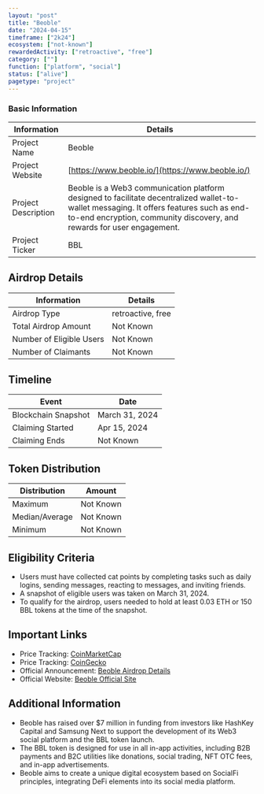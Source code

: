 ```yaml
---
layout: "post"
title: "Beoble"
date: "2024-04-15"
timeframe: ["2k24"]
ecosystem: ["not-known"]
rewardedActivity: ["retroactive", "free"]
category: [""]
function: ["platform", "social"]
status: ["alive"]
pagetype: "project"
---
```


### Basic Information

| Information         | Details                                                                                                                                                                                                          |
| ------------------- | ---------------------------------------------------------------------------------------------------------------------------------------------------------------------------------------------------------------- |
| Project Name        | Beoble                                                                                                                                                                                                           |
| Project Website     | [https://www.beoble.io/](https://www.beoble.io/)                                                                                                                                                                 |
| Project Description | Beoble is a Web3 communication platform designed to facilitate decentralized wallet-to-wallet messaging. It offers features such as end-to-end encryption, community discovery, and rewards for user engagement. |
| Project Ticker      | BBL                                                                                                                                                                                                              |

## Airdrop Details

| Information              | Details           |
| ------------------------ | ----------------- |
| Airdrop Type             | retroactive, free |
| Total Airdrop Amount     | Not Known         |
| Number of Eligible Users | Not Known         |
| Number of Claimants      | Not Known         |

## Timeline

| Event               | Date           |
| ------------------- | -------------- |
| Blockchain Snapshot | March 31, 2024 |
| Claiming Started    | Apr 15, 2024   |
| Claiming Ends       | Not Known      |

## Token Distribution

| Distribution   | Amount    |
| -------------- | --------- |
| Maximum        | Not Known |
| Median/Average | Not Known |
| Minimum        | Not Known |

## Eligibility Criteria

- Users must have collected cat points by completing tasks such as daily logins, sending messages, reacting to messages, and inviting friends.
- A snapshot of eligible users was taken on March 31, 2024.
- To qualify for the airdrop, users needed to hold at least 0.03 ETH or 150 BBL tokens at the time of the snapshot.

## Important Links

- Price Tracking: [CoinMarketCap](https://coinmarketcap.com/currencies/beoble)
- Price Tracking: [CoinGecko](https://www.coingecko.com/en/coins/beoble)
- Official Announcement: [Beoble Airdrop Details](https://x.com/beoble_official/status/1779859653364752884)
- Official Website: [Beoble Official Site](https://www.beoble.io/)

## Additional Information

- Beoble has raised over $7 million in funding from investors like HashKey Capital and Samsung Next to support the development of its Web3 social platform and the BBL token launch.
- The BBL token is designed for use in all in-app activities, including B2B payments and B2C utilities like donations, social trading, NFT OTC fees, and in-app advertisements.
- Beoble aims to create a unique digital ecosystem based on SocialFi principles, integrating DeFi elements into its social media platform.